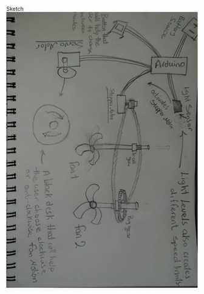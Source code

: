 Sketch
![image description](https://github.com/sadeqalkh/machineLab/blob/master/midterm/Machine%20Lab%20Sketch.jpg)
